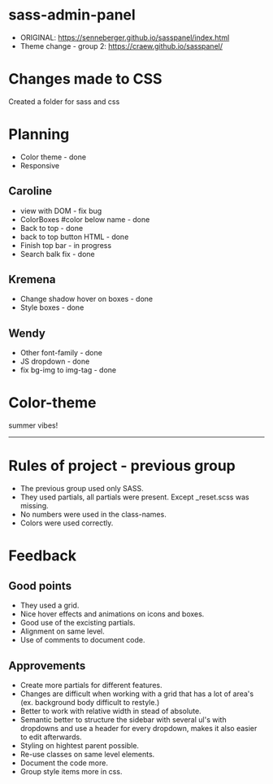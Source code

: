 # sass-admin-panel
* ORIGINAL: https://senneberger.github.io/sasspanel/index.html
* Theme change - group 2: https://craew.github.io/sasspanel/


# Changes made to CSS
Created a folder for sass and css


# Planning
* Color theme - done
* Responsive

## Caroline
* view with DOM - fix bug
* ColorBoxes #color below name - done
* Back to top - done
* back to top button HTML - done
* Finish top bar - in progress
* Search balk fix - done

## Kremena
* Change shadow hover on boxes - done
* Style boxes - done


## Wendy
* Other font-family - done
* JS dropdown - done
* fix bg-img to img-tag - done


# Color-theme
  summer vibes!

<hr>

# Rules of project - previous group
* The previous group used only SASS.
* They used partials, all partials were present. Except \_reset.scss was missing.
* No numbers were used in the class-names.
* Colors were used correctly.

# Feedback
## Good points
* They used a grid.
* Nice hover effects and animations on icons and boxes.
* Good use of the excisting partials.
* Alignment on same level.
* Use of comments to document code.


## Approvements
* Create more partials for different features.
* Changes are difficult when working with a grid that has a lot of area's (ex. background body difficult to restyle.)
* Better to work with relative width in stead of absolute.
* Semantic better to structure the sidebar with several ul's with dropdowns and use a header for every dropdown, makes it also easier to edit afterwards.
* Styling on hightest parent possible.
* Re-use classes on same level elements.
* Document the code more.
* Group style items more in css.
